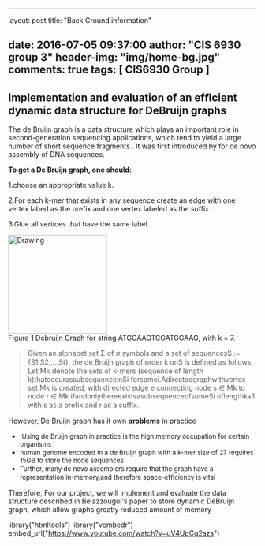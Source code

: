 

---
layout:     post
title:      "Back Ground information"

date:       2016-07-05 09:37:00
author:     "CIS 6930 group 3"
header-img: "img/home-bg.jpg"
comments: true
tags: [ CIS6930 Group ]
---
Implementation and evaluation of an efﬁcient dynamic data structure for DeBruijn graphs
---------------------------------------------------------------------------------------

The de Bruijn graph is a data structure which plays an important role in
second-generation sequencing applications, which tend to yield a large
number of short sequence fragments . It
was first introduced by for de novo assembly
of DNA sequences. 

<b>To get a De Bruijn graph, one should:</b>

  1.choose an appropriate value k.

  2.For each k-mer that exists in any sequence create an edge with one vertex labed as the prefix and one vertex labeled as the suffix.

  3.Glue all vertices that have the same label. 


<img src="https://github.com/cis6930/cis6930.github.io/img/portfolio/zizhao.jpg" alt="Drawing" style="width: 200px;"/>
<div>
Figure 1 Debruijn Graph for  string ATGGAAGTCGATGGAAG, with k = 7.
</div>

>Given an alphabet set Σ of σ symbols and a set of sequencesS := {S1,S2,...,St}, the de Bruijn graph of order k onS is deﬁned as follows. Let Mk denote the sets of k-mers (sequence of length k)thatoccurassubsequenceinSi forsomei.Adirectedgraphwithvertex set Mk is created, with directed edge e connecting node s ∈ Mk to node r ∈ Mk ifandonlythereexistsasubsequenceofsomeSi oflengthk+1 with s as a preﬁx and r as a sufﬁx. 

However, De Bruijn graph has it own <b>problems</b> in practice



 - <font size="2">·Using de Bruijn graph in practice is the high memory occupation for certain organisms</font>
 - <font size="2">  human genome encoded in a de Bruijn graph with a k-mer size of 27 requires 15GB to store the node sequences</font>
 - <font size="2">  Further, many de novo assemblers require that the graph have a representation in-memory,and therefore space-efﬁciency is vital</font>




Therefore, For our project, we will implement and evaluate the data structure described in Belazzougui's paper to store dynamic DeBruijn graph, which allow graphs greatly reduced amount of memory

library("htmltools")
library("vembedr")
embed_url("https://www.youtube.com/watch?v=uV4UpCq2azs")
